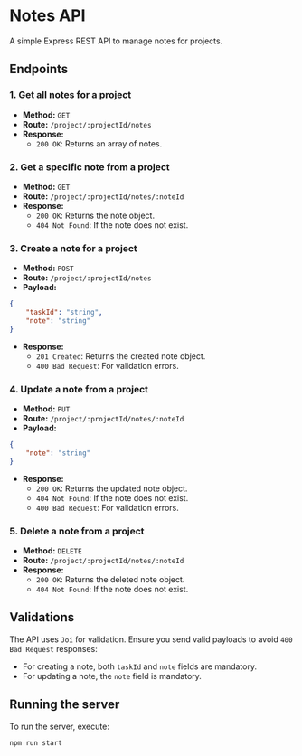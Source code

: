 # Notes API

A simple Express REST API to manage notes for projects.

## Endpoints

### 1. Get all notes for a project

- **Method:** `GET`
- **Route:** `/project/:projectId/notes`
- **Response:** 
  - `200 OK`: Returns an array of notes.

### 2. Get a specific note from a project

- **Method:** `GET`
- **Route:** `/project/:projectId/notes/:noteId`
- **Response:** 
  - `200 OK`: Returns the note object.
  - `404 Not Found`: If the note does not exist.

### 3. Create a note for a project

- **Method:** `POST`
- **Route:** `/project/:projectId/notes`
- **Payload:** 
```json
{
	"taskId": "string",
	"note": "string"
}
```

- **Response:** 
  - `201 Created`: Returns the created note object.
  - `400 Bad Request`: For validation errors.

### 4. Update a note from a project

- **Method:** `PUT`
- **Route:** `/project/:projectId/notes/:noteId`
- **Payload:** 
```json
{
	"note": "string"
}
```

- **Response:** 
  - `200 OK`: Returns the updated note object.
  - `404 Not Found`: If the note does not exist.
  - `400 Bad Request`: For validation errors.

### 5. Delete a note from a project

- **Method:** `DELETE`
- **Route:** `/project/:projectId/notes/:noteId`
- **Response:** 
  - `200 OK`: Returns the deleted note object.
  - `404 Not Found`: If the note does not exist.

## Validations

The API uses `Joi` for validation. Ensure you send valid payloads to avoid `400 Bad Request` responses:

- For creating a note, both `taskId` and `note` fields are mandatory.
- For updating a note, the `note` field is mandatory.

## Running the server

To run the server, execute:
```console
npm run start
```
